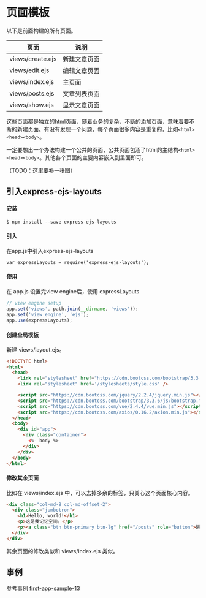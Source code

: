 # 页面模板

以下是前面构建的所有页面。

| 页面               | 说明     |
| ---------------- | ------ |
| views/create.ejs | 新建文章页面 |
| views/edit.ejs   | 编辑文章页面 |
| views/index.ejs  | 主页面    |
| views/posts.ejs  | 文章列表页面 |
| views/show.ejs   | 显示文章页面 |

这些页面都是独立的html页面，随着业务的复杂，不断的添加页面，意味着要不断的新建页面。有没有发现一个问题，每个页面很多内容是重复的，比如`<html><head><body>`。

一定要想出一个办法构建一个公共的页面，公共页面包涵了html的主结构`<html><head><body>`。其他各个页面的主要内容嵌入到里面即可。

（TODO：这里要补一张图）

## 引入express-ejs-layouts

#### 安装

```
$ npm install --save express-ejs-layouts
```

#### 引入

在app.js中引入express-ejs-layouts

```
var expressLayouts = require('express-ejs-layouts');
```

#### 使用

在 app.js 设置完view engine后，使用 expressLayouts

```js
// view engine setup
app.set('views', path.join(__dirname, 'views'));
app.set('view engine', 'ejs');
app.use(expressLayouts);
```

#### 创建全局模板

新建 views/layout.ejs。

```html
<!DOCTYPE html>
<html>
  <head>
    <link rel="stylesheet" href="https://cdn.bootcss.com/bootstrap/3.3.6/css/bootstrap.min.css">
    <link rel="stylesheet" href='/stylesheets/style.css' />

    <script src="https://cdn.bootcss.com/jquery/2.2.4/jquery.min.js"></script>
    <script src="https://cdn.bootcss.com/bootstrap/3.3.6/js/bootstrap.min.js"></script>
    <script src="https://cdn.bootcss.com/vue/2.4.4/vue.min.js"></script>
    <script src="https://cdn.bootcss.com/axios/0.16.2/axios.min.js"></script>
  </head>
  <body>
    <div id="app">
      <div class="container">
        <%- body %>
      </div>
    </div>
  </body>
</html>
```

#### 修改其余页面

比如在 views/index.ejs 中，可以去掉多余的标签，只关心这个页面核心内容。

```html
<div class="col-md-8 col-md-offset-2">
  <div class="jumbotron">
    <h1>Hello, world!</h1>
    <p>这是我记忆空间。</p>
    <p><a class="btn btn-primary btn-lg" href="/posts" role="button">进入新世界</a></p>
  </div>
</div>
```

其余页面的修改类似和 views/index.ejs 类似。

## 事例

参考事例 [first-app-sample-13](https://github.com/xugy0926/learn-webapp-sample/tree/master/first-app-sample-13)

